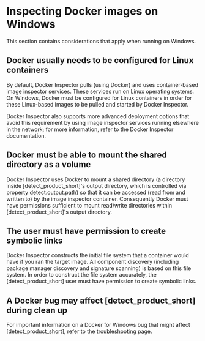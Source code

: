 # Inspecting Docker images on Windows

This section contains considerations that apply when running on Windows.

## Docker usually needs to be configured for Linux containers

By default, Docker Inspector pulls (using Docker) and uses container-based image inspector services.
These services run on Linux operating systems.
On Windows, Docker must be configured for Linux containers in order for these Linux-based images
to be pulled and started by Docker Inspector.

Docker Inspector also supports more advanced deployment options that avoid this requirement by using
image inspector services running elsewhere in the network;
for more information, refer to the Docker Inspector documentation.

## Docker must be able to mount the shared directory as a volume

Docker Inspector uses Docker to mount a shared directory (a directory inside [detect_product_short]'s output directory,
which is controlled via property detect.output.path)
so that it can be accessed (read from and written to) by the image inspector container.
Consequently Docker must have permissions sufficient to mount read/write directories
within [detect_product_short]'s output directory.

## The user must have permission to create symbolic links

Docker Inspector constructs the initial file system that a container would have if you ran
the target image. All component discovery (including package manager discovery
and signature scanning) is based on this file system. In order to construct the file
system accurately, the [detect_product_short] user must have permission to create symbolic links.

## A Docker bug may affect [detect_product_short] during clean up

For important information on a Docker for Windows bug that might affect [detect_product_short], refer to the
[troubleshooting page](../../troubleshooting/solutions.md#on-windows-error-trying-cleanup).
